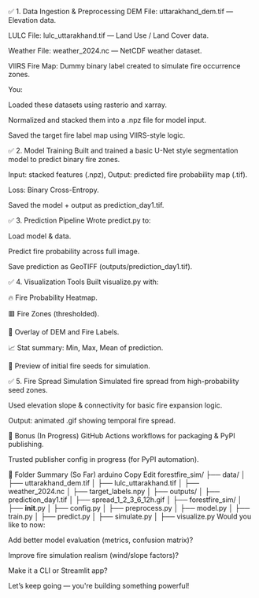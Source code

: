 ✅ 1. Data Ingestion & Preprocessing
DEM File: uttarakhand_dem.tif — Elevation data.

LULC File: lulc_uttarakhand.tif — Land Use / Land Cover data.

Weather File: weather_2024.nc — NetCDF weather dataset.

VIIRS Fire Map: Dummy binary label created to simulate fire occurrence zones.

You:

Loaded these datasets using rasterio and xarray.

Normalized and stacked them into a .npz file for model input.

Saved the target fire label map using VIIRS-style logic.

✅ 2. Model Training
Built and trained a basic U-Net style segmentation model to predict binary fire zones.

Input: stacked features (.npz), Output: predicted fire probability map (.tif).

Loss: Binary Cross-Entropy.

Saved the model + output as prediction_day1.tif.

✅ 3. Prediction Pipeline
Wrote predict.py to:

Load model & data.

Predict fire probability across full image.

Save prediction as GeoTIFF (outputs/prediction_day1.tif).

✅ 4. Visualization Tools
Built visualize.py with:

🔥 Fire Probability Heatmap.

🟥 Fire Zones (thresholded).

🌄 Overlay of DEM and Fire Labels.

📈 Stat summary: Min, Max, Mean of prediction.

🌱 Preview of initial fire seeds for simulation.

✅ 5. Fire Spread Simulation
Simulated fire spread from high-probability seed zones.

Used elevation slope & connectivity for basic fire expansion logic.

Output: animated .gif showing temporal fire spread.

🔧 Bonus (In Progress)
GitHub Actions workflows for packaging & PyPI publishing.

Trusted publisher config in progress (for PyPI automation).

📁 Folder Summary (So Far)
arduino
Copy
Edit
forestfire_sim/
├── data/
│   ├── uttarakhand_dem.tif
│   ├── lulc_uttarakhand.tif
│   ├── weather_2024.nc
│   ├── target_labels.npy
│
├── outputs/
│   ├── prediction_day1.tif
│   ├── spread_1_2_3_6_12h.gif
│
├── forestfire_sim/
│   ├── __init__.py
│   ├── config.py
│   ├── preprocess.py
│   ├── model.py
│   ├── train.py
│   ├── predict.py
│   ├── simulate.py
│   ├── visualize.py
Would you like to now:

Add better model evaluation (metrics, confusion matrix)?

Improve fire simulation realism (wind/slope factors)?

Make it a CLI or Streamlit app?

Let’s keep going — you're building something powerful!